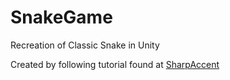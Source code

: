# SnakeGame
Recreation of Classic Snake in Unity

Created by following tutorial found at [SharpAccent](https://sharpaccent.com/?c=course&id=31)
